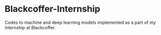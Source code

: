 # Blackcoffer-Internship

Codes to machine and deep learning models implemented as a part of my internship at Blackcoffer.

